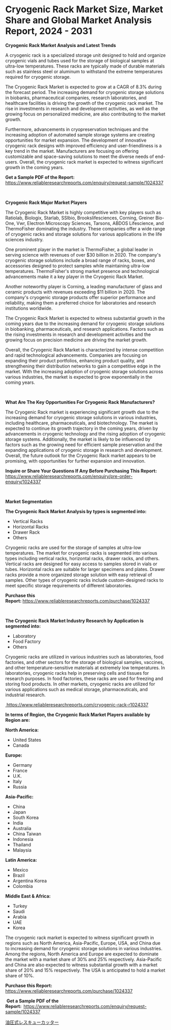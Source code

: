<p><h1>Cryogenic Rack Market Size, Market Share and Global Market Analysis Report, 2024 - 2031</h1></p><p><strong>Cryogenic Rack Market Analysis and Latest Trends</strong></p>
<p><p>A cryogenic rack is a specialized storage unit designed to hold and organize cryogenic vials and tubes used for the storage of biological samples at ultra-low temperatures. These racks are typically made of durable materials such as stainless steel or aluminum to withstand the extreme temperatures required for cryogenic storage.</p><p>The Cryogenic Rack Market is expected to grow at a CAGR of 8.3% during the forecast period. The increasing demand for cryogenic storage solutions in biobanks, pharmaceutical companies, research laboratories, and healthcare facilities is driving the growth of the cryogenic rack market. The rise in investments in research and development activities, as well as the growing focus on personalized medicine, are also contributing to the market growth.</p><p>Furthermore, advancements in cryopreservation techniques and the increasing adoption of automated sample storage systems are creating opportunities for market expansion. The development of innovative cryogenic rack designs with improved efficiency and user-friendliness is a key trend in the market. Manufacturers are focusing on offering customizable and space-saving solutions to meet the diverse needs of end-users. Overall, the cryogenic rack market is expected to witness significant growth in the coming years.</p></p>
<p><strong>Get a Sample PDF of the Report:&nbsp;</strong> <a href="https://www.reliableresearchreports.com/enquiry/request-sample/1024337">https://www.reliableresearchreports.com/enquiry/request-sample/1024337</a></p>
<p>&nbsp;</p>
<p><strong>Cryogenic Rack Major Market Players</strong></p>
<p><p>The Cryogenic Rack Market is highly competitive with key players such as Ratiolab, Biologix, Starlab, SSIbio, Brookslifesciences, Corning, Greiner Bio-One, Vwr, Electron Microscopy Sciences, Tarsons, ABDOS Lifescience, and ThermoFisher dominating the industry. These companies offer a wide range of cryogenic racks and storage solutions for various applications in the life sciences industry.</p><p>One prominent player in the market is ThermoFisher, a global leader in serving science with revenues of over $30 billion in 2020. The company's cryogenic storage solutions include a broad range of racks, boxes, and accessories designed to protect samples while maintaining ultra-low temperatures. ThermoFisher's strong market presence and technological advancements make it a key player in the Cryogenic Rack Market.</p><p>Another noteworthy player is Corning, a leading manufacturer of glass and ceramic products with revenues exceeding $11 billion in 2020. The company's cryogenic storage products offer superior performance and reliability, making them a preferred choice for laboratories and research institutions worldwide.</p><p>The Cryogenic Rack Market is expected to witness substantial growth in the coming years due to the increasing demand for cryogenic storage solutions in biobanking, pharmaceuticals, and research applications. Factors such as the rising investments in research and development activities and the growing focus on precision medicine are driving the market growth.</p><p>Overall, the Cryogenic Rack Market is characterized by intense competition and rapid technological advancements. Companies are focusing on expanding their product portfolios, enhancing product quality, and strengthening their distribution networks to gain a competitive edge in the market. With the increasing adoption of cryogenic storage solutions across various industries, the market is expected to grow exponentially in the coming years.</p></p>
<p>&nbsp;</p>
<p><strong>What Are The Key Opportunities For Cryogenic Rack Manufacturers?</strong></p>
<p><p>The Cryogenic Rack market is experiencing significant growth due to the increasing demand for cryogenic storage solutions in various industries, including healthcare, pharmaceuticals, and biotechnology. The market is expected to continue its growth trajectory in the coming years, driven by advancements in cryogenic technology and the rising adoption of cryogenic storage systems. Additionally, the market is likely to be influenced by factors such as the growing need for efficient sample preservation and the expanding applications of cryogenic storage in research and development. Overall, the future outlook for the Cryogenic Rack market appears to be promising, with opportunities for further expansion and innovation.</p></p>
<p><strong>Inquire or Share Your Questions If Any Before Purchasing This Report:</strong> <a href="https://www.reliableresearchreports.com/enquiry/pre-order-enquiry/1024337">https://www.reliableresearchreports.com/enquiry/pre-order-enquiry/1024337</a></p>
<p>&nbsp;</p>
<p><strong>Market Segmentation</strong></p>
<p><strong>The Cryogenic Rack Market Analysis by types is segmented into:</strong></p>
<p><ul><li>Vertical Racks</li><li>Horizontal Racks</li><li>Drawer Rack</li><li>Others</li></ul></p>
<p><p>Cryogenic racks are used for the storage of samples at ultra-low temperatures. The market for cryogenic racks is segmented into various types including vertical racks, horizontal racks, drawer racks, and others. Vertical racks are designed for easy access to samples stored in vials or tubes. Horizontal racks are suitable for larger specimens and plates. Drawer racks provide a more organized storage solution with easy retrieval of samples. Other types of cryogenic racks include custom-designed racks to meet specific storage requirements of different laboratories.</p></p>
<p><strong>Purchase this Report:&nbsp;</strong><a href="https://www.reliableresearchreports.com/purchase/1024337">https://www.reliableresearchreports.com/purchase/1024337</a></p>
<p>&nbsp;</p>
<p><strong>The Cryogenic Rack Market Industry Research by Application is segmented into:</strong></p>
<p><ul><li>Laboratory</li><li>Food Factory</li><li>Others</li></ul></p>
<p><p>Cryogenic racks are utilized in various industries such as laboratories, food factories, and other sectors for the storage of biological samples, vaccines, and other temperature-sensitive materials at extremely low temperatures. In laboratories, cryogenic racks help in preserving cells and tissues for research purposes. In food factories, these racks are used for freezing and storing food products. In other markets, cryogenic racks are utilized for various applications such as medical storage, pharmaceuticals, and industrial research.</p></p>
<p><a href="https://www.reliableresearchreports.com/cryogenic-rack-r1024337">&nbsp;https://www.reliableresearchreports.com/cryogenic-rack-r1024337</a></p>
<p><strong>In terms of Region, the Cryogenic Rack Market Players available by Region are:</strong></p>
<p>
    <p> <strong> North America: </strong>
        <ul>
            <li>United States</li>
            <li>Canada</li>
        </ul>
        </p> 
    <p> <strong> Europe: </strong>
        <ul>
            <li>Germany</li>
            <li>France</li>
            <li>U.K.</li>
            <li>Italy</li>
            <li>Russia</li>
        </ul>
        </p> 
    <p> <strong> Asia-Pacific: </strong>
        <ul>
            <li>China</li>
            <li>Japan</li>
            <li>South Korea</li>
            <li>India</li>
            <li>Australia</li>
            <li>China Taiwan</li>
            <li>Indonesia</li>
            <li>Thailand</li>
            <li>Malaysia</li>
        </ul>
        </p> 
    <p> <strong> Latin America: </strong>
        <ul>
            <li>Mexico</li>
            <li>Brazil</li>
            <li>Argentina Korea</li>
            <li>Colombia</li>
        </ul>
        </p> 
    <p> <strong> Middle East & Africa: </strong>
        <ul>
            <li>Turkey</li>
            <li>Saudi</li>
            <li>Arabia</li>
            <li>UAE</li>
            <li>Korea</li>
        </ul>
    </p>
    </p>
<p><p>The cryogenic rack market is expected to witness significant growth in regions such as North America, Asia-Pacific, Europe, USA, and China due to increasing demand for cryogenic storage solutions in various industries. Among the regions, North America and Europe are expected to dominate the market with a market share of 30% and 25% respectively. Asia-Pacific and China are also expected to witness substantial growth with a market share of 20% and 15% respectively. The USA is anticipated to hold a market share of 10%.</p></p>
<p><strong>Purchase this Report: </strong><a href="https://www.reliableresearchreports.com/purchase/1024337">https://www.reliableresearchreports.com/purchase/1024337</a></p>
<p>&nbsp;<strong>Get a Sample PDF of the Report:&nbsp;&nbsp;</strong><a href="https://www.reliableresearchreports.com/enquiry/request-sample/1024337">https://www.reliableresearchreports.com/enquiry/request-sample/1024337</a></p>
<p><strong></strong></p>
<p><p><a href="https://github.com/CarlieShields/Market-Research-Report-List-1/blob/main/774804052774.md">油圧式レスキューカッター</a></p></p>